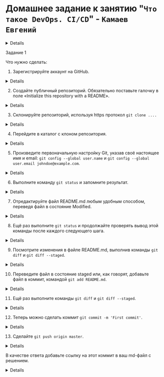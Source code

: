 # Домашнее задание к занятию "`Что такое DevOps. CI/CD`" - `Камаев Евгений`

<details>

### Инструкция по выполнению домашнего задания

   1. Сделайте `fork` данного репозитория к себе в Github и переименуйте его по названию или номеру занятия, например, https://github.com/имя-вашего-репозитория/git-hw или  https:/$
   2. Выполните клонирование данного репозитория к себе на ПК с помощью команды `git clone`.
   3. Выполните домашнее задание и заполните у себя локально этот файл README.md:
      - впишите вверху название занятия и вашу фамилию и имя
      - в каждом задании добавьте решение в требуемом виде (текст/код/скриншоты/ссылка)
      - для корректного добавления скриншотов воспользуйтесь [инструкцией "Как вставить скриншот в шаблон с решением](https://github.com/netology-code/sys-pattern-homework/blob/mai$
      - при оформлении используйте возможности языка разметки md (коротко об этом можно посмотреть в [инструкции  по MarkDown](https://github.com/netology-code/sys-pattern-homework$
   4. После завершения работы над домашним заданием сделайте коммит (`git commit -m "comment"`) и отправьте его на Github (`git push origin`);
   5. Для проверки домашнего задания преподавателем в личном кабинете прикрепите и отправьте ссылку на решение в виде md-файла в вашем Github.
   6. Любые вопросы по выполнению заданий спрашивайте в чате учебной группы и/или в разделе “Вопросы по заданию” в личном кабинете.

Желаем успехов в выполнении домашнего задания!

</details>

Задание 1

Что нужно сделать:    
1. Зарегистрируйте аккаунт на GitHub.

<details>
   
![Screnshot](https://github.com/7Evgen7/Netology/blob/main/JPG/7_05-Git/7_05_1_1.jpg)
   
</details>


2. Создайте публичный репозиторий. Обязательно поставьте галочку в поле «Initialize this repository with a README».

<details>

![Screnshot](https://github.com/7Evgen7/Netology/blob/main/JPG/7_05-Git/7_05_1_2.jpg)

![Screnshot](https://github.com/7Evgen7/Netology/blob/main/JPG/7_05-Git/7_05_1_2_.jpg)   

![Screnshot](https://github.com/7Evgen7/Netology/blob/main/JPG/7_05-Git/7_05_1_2_1.jpg)   
   
</details>

3. Склонируйте репозиторий, используя https протокол `git clone ....`

<details>

![Screnshot](https://github.com/7Evgen7/Netology/blob/main/JPG/7_05-Git/7_05_1_3.jpg)

![Screnshot](https://github.com/7Evgen7/Netology/blob/main/JPG/7_05-Git/7_05_1_3_.jpg)
   
</details>

4. Перейдите в каталог с клоном репозитория.

<details>

![Screnshot](https://github.com/7Evgen7/Netology/blob/main/JPG/7_05-Git/7_05_1_4.jpg)

</details>

5. Произведите первоначальную настройку Git, указав своё настоящее имя и email: `git config --global user.name` и `git config --global user.email johndoe@example.com`.

<details>

![Screnshot](https://github.com/7Evgen7/Netology/blob/main/JPG/7_05-Git/7_05_1_5.jpg)

</details>

6. Выполните команду `git status` и запомните результат.

<details>

![Screnshot](https://github.com/7Evgen7/Netology/blob/main/JPG/7_05-Git/7_05_1_6.jpg)

</details>

7. Отредактируйте файл README.md любым удобным способом, переведя файл в состояние Modified.

<details>

![Screnshot](https://github.com/7Evgen7/Netology/blob/main/JPG/7_05-Git/7_05_1_7.jpg)

</details>

8. Ещё раз выполните `git status` и продолжайте проверять вывод этой команды после каждого следующего шага.

<details>

![Screnshot](https://github.com/7Evgen7/Netology/blob/main/JPG/7_05-Git/7_05_1_8.jpg)

</details>

9. Посмотрите изменения в файле README.md, выполнив команды `git diff` и `git diff --staged`.

<details>

![Screnshot](https://github.com/7Evgen7/Netology/blob/main/JPG/7_05-Git/7_05_1_9.jpg)

</details>

10. Переведите файл в состояние staged или, как говорят, добавьте файл в коммит, командой `git add README.md`.

<details>

![Screnshot](https://github.com/7Evgen7/Netology/blob/main/JPG/7_05-Git/7_05_1_10.jpg)

</details>

11. Ещё раз выполните команды `git diff` и `git diff --staged`.

<details>

![Screnshot](https://github.com/7Evgen7/Netology/blob/main/JPG/7_05-Git/7_05_1_11.jpg)

</details>

12. Теперь можно сделать коммит `git commit -m 'First commit'`.

<details>

![Screnshot](https://github.com/7Evgen7/Netology/blob/main/JPG/7_05-Git/7_05_1_12.jpg)

</details>

13. Сделайте `git push origin master`.

<details>

![Screnshot](https://github.com/7Evgen7/Netology/blob/main/JPG/7_05-Git/7_05_1_13.jpg)

</details>

В качестве ответа добавьте ссылку на этот коммит в ваш md-файл с решением.

<details>
   
![((:))](https://github.com/7Evgen7/Git/commit/aeb92d3e176003ec37acc92db71b5e00a3adce89)
   
</details>
